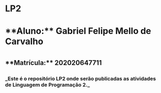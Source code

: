 # LP2

<h1>**Aluno:** Gabriel Felipe Mello de Carvalho<h1/>
  <h2>**Matrícula:** 202020647711<h2/>
  <h3>_Este é o repositório LP2 onde serão publicadas as atividades de Linguagem de Programação 2._<h3/>

